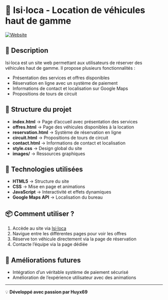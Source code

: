 # 🚗 Isi·loca - Location de véhicules haut de gamme  

[![Website](https://img.shields.io/badge/Website-Live-blue)](https://huyx69.github.io/isiloca/)  

## 📌 Description  
Isi·loca est un site web permettant aux utilisateurs de réserver des véhicules haut de gamme. Il propose plusieurs fonctionnalités :  
- Présentation des services et offres disponibles  
- Réservation en ligne avec un système de paiement  
- Informations de contact et localisation sur Google Maps  
- Propositions de tours de circuit  

## 📁 Structure du projet  
- **index.html** → Page d’accueil avec présentation des services  
- **offres.html** → Page des véhicules disponibles à la location  
- **reservation.html** → Système de réservation en ligne  
- **circuit.html** → Propositions de tours de circuit  
- **contact.html** → Informations de contact et localisation  
- **style.css** → Design global du site  
- **images/** → Ressources graphiques  

## 🔧 Technologies utilisées  
- **HTML5** → Structure du site  
- **CSS** → Mise en page et animations  
- **JavaScript** → Interactivité et effets dynamiques  
- **Google Maps API** → Localisation du bureau  

## 📦 Comment utiliser ?  
1. Accède au site via [Isi·loca](https://huyx69.github.io/isiloca/)  
2. Navigue entre les différentes pages pour voir les offres  
3. Réserve ton véhicule directement via la page de réservation  
4. Contacte l’équipe via la page dédiée  

## 🚀 Améliorations futures  
- Intégration d’un véritable système de paiement sécurisé  
- Amélioration de l’expérience utilisateur avec des animations  

---

💡 **Développé avec passion par Huyx69**
